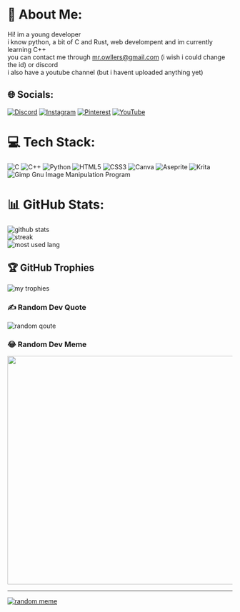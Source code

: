 # 💫 About Me:
Hi! im a young developer<br>i know python, a bit of C and Rust, web develompent and im currently learning C++<br>you can contact me through mr.owllers@gmail.com (i wish i could change the id) or discord<br>i also have a youtube channel (but i havent uploaded anything yet)


## 🌐 Socials:
[![Discord](https://img.shields.io/badge/Discord-%237289DA.svg?logo=discord&logoColor=white)](https://discord.gg/KNa7xAZ2xH) [![Instagram](https://img.shields.io/badge/Instagram-%23E4405F.svg?logo=Instagram&logoColor=white)](https://instagram.com/owlly.c) [![Pinterest](https://img.shields.io/badge/Pinterest-%23E60023.svg?logo=Pinterest&logoColor=white)](https://pinterest.com/am_Owlly) [![YouTube](https://img.shields.io/badge/YouTube-%23FF0000.svg?logo=YouTube&logoColor=white)](https://www.youtube.com/channel/UCxwmzTRETfLimI012CJoGnA)

# 💻 Tech Stack:
![C](https://img.shields.io/badge/c-%2300599C.svg?style=for-the-badge&logo=c&logoColor=white) ![C++](https://img.shields.io/badge/c++-%2300599C.svg?style=for-the-badge&logo=c%2B%2B&logoColor=white) ![Python](https://img.shields.io/badge/python-3670A0?style=for-the-badge&logo=python&logoColor=ffdd54) ![HTML5](https://img.shields.io/badge/html5-%23E34F26.svg?style=for-the-badge&logo=html5&logoColor=white) ![CSS3](https://img.shields.io/badge/css3-%231572B6.svg?style=for-the-badge&logo=css3&logoColor=white) ![Canva](https://img.shields.io/badge/Canva-%2300C4CC.svg?style=for-the-badge&logo=Canva&logoColor=white) ![Aseprite](https://img.shields.io/badge/Aseprite-FFFFFF?style=for-the-badge&logo=Aseprite&logoColor=#7D929E) ![Krita](https://img.shields.io/badge/Krita-203759?style=for-the-badge&logo=krita&logoColor=EEF37B) ![Gimp Gnu Image Manipulation Program](https://img.shields.io/badge/Gimp-657D8B?style=for-the-badge&logo=gimp&logoColor=FFFFFF)
# 📊 GitHub Stats:
![github stats](https://github-readme-stats.vercel.app/api?username=Mr-Owllers&theme=nord&hide_border=false&include_all_commits=true&count_private=false)<br/>
![streak](https://github-readme-streak-stats.herokuapp.com/?user=Mr-Owllers&theme=nord&hide_border=false)<br/>
![most used lang](https://github-readme-stats.vercel.app/api/top-langs/?username=Mr-Owllers&theme=nord&hide_border=false&include_all_commits=true&count_private=false&layout=compact)

## 🏆 GitHub Trophies
![my trophies](https://github-profile-trophy.vercel.app/?username=Mr-Owllers&theme=nord&no-frame=false&no-bg=false&margin-w=4)

### ✍️ Random Dev Quote
![random qoute](https://quotes-github-readme.vercel.app/api?type=vetical&theme=tokyonight)

### 😂 Random Dev Meme
<img src="https://random-memer.herokuapp.com/" width="512px"/>

---
[![random meme](https://visitcount.itsvg.in/api?id=Mr-Owllers&icon=0&color=8)](https://visitcount.itsvg.in)


<!---
Mr-Owllers/Mr-Owllers is a ✨ special ✨ repository because its `README.md` (this file) appears on your GitHub profile.
You can click the Preview link to take a look at your changes.
--->
